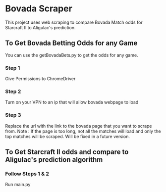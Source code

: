 # Bovada Scraper
This project uses web scraping to compare Bovada Match odds for Starcraft II to Aligulac's prediction. 
## To Get Bovada Betting Odds for any Game
You can use the getBovadaBets.py to get the odds for any game. 
### Step 1 
Give Permissions to ChromeDriver 
### Step 2 
Turn on your VPN to an ip that will allow bovada webpage to load
### Step 3 

Replace the url with the link to the bovada page that you want to scrape from. 
Note :  If the page is too long, not all the matches will load and only the top matches will be scraped. Will be fixed in a future version. 
## To Get Starcraft II odds and compare to Aligulac's prediction algorithm
### Follow Steps 1 & 2 
Run main.py



